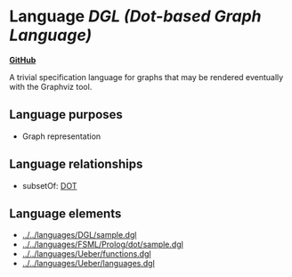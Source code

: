 # Language _DGL (Dot-based Graph Language)_
**[GitHub](https://github.com/softlang/yas/blob/master/languages/DGL)**

A trivial specification language for graphs that may be rendered eventually with the Graphviz tool.

## Language purposes
* Graph representation

## Language relationships
* subsetOf: [DOT](http://softlang.github.io/yas/languages/DOT.html)

## Language elements
* [../../languages/DGL/sample.dgl](docs/files/languages-DGL-sample.dgl.md)
* [../../languages/FSML/Prolog/dot/sample.dgl](docs/files/languages-FSML-Prolog-dot-sample.dgl.md)
* [../../languages/Ueber/functions.dgl](docs/files/languages-Ueber-functions.dgl.md)
* [../../languages/Ueber/languages.dgl](docs/files/languages-Ueber-languages.dgl.md)
